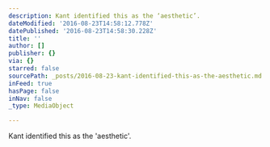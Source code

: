 ```yaml
---
description: Kant identified this as the ‘aesthetic’.
dateModified: '2016-08-23T14:58:12.778Z'
datePublished: '2016-08-23T14:58:30.228Z'
title: ''
author: []
publisher: {}
via: {}
starred: false
sourcePath: _posts/2016-08-23-kant-identified-this-as-the-aesthetic.md
inFeed: true
hasPage: false
inNav: false
_type: MediaObject

---
```

Kant identified this as the 'aesthetic'.